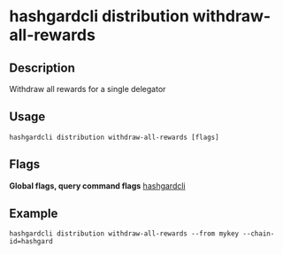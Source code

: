 # hashgardcli distribution withdraw-all-rewards

## Description 

Withdraw all rewards for a single delegator

## Usage

```
hashgardcli distribution withdraw-all-rewards [flags]
```
## Flags

**Global flags, query command flags** [hashgardcli](../README.md)
 
## Example

```
hashgardcli distribution withdraw-all-rewards --from mykey --chain-id=hashgard
```

